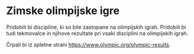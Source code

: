 # Zimske olimpijske igre

Pridobili bi discipline, ki so bile zastopane na olimpijskih igrah. Pridobili bi tudi tekmovalce in njihove rezultate pri vsaki disciplini na olimpijskih igrah. 

Črpali bi iz spletne strani https://www.olympic.org/olympic-results.


